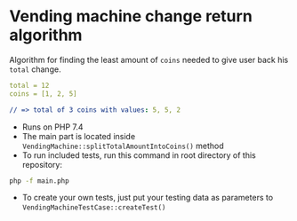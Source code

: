 # Vending machine change return algorithm
Algorithm for finding the least amount of `coins` needed to give user back his `total` change. 

```yaml
total = 12  
coins = [1, 2, 5]

// => total of 3 coins with values: 5, 5, 2
```

 * Runs on PHP 7.4
 * The main part is located inside `VendingMachine::splitTotalAmountIntoCoins()` method
 * To run included tests, run this command in root directory of this repository:

```bash
php -f main.php
```
 * To create your own tests, just put your testing data as parameters to  `VendingMachineTestCase::createTest()`

